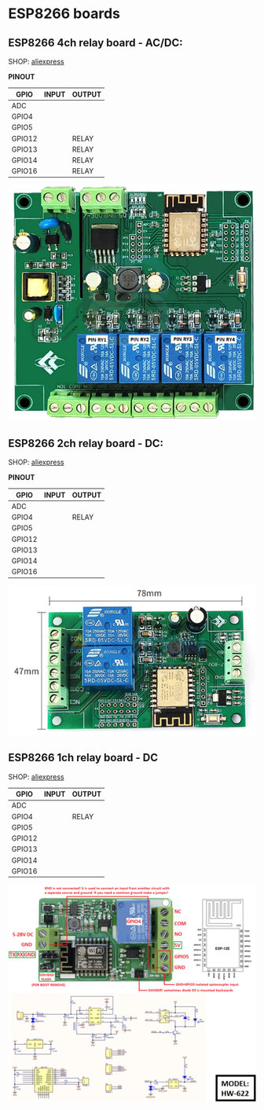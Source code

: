 # ESP8266 boards

## ESP8266 4ch relay board - AC/DC:

SHOP: [aliexpress](https://www.aliexpress.com/item/1005001651180110.html?spm=a2g0o.productlist.0.0.3753351fOHL2kh&algo_pvid=da105da4-7014-4b55-bb39-96ff547ae06c&algo_exp_id=da105da4-7014-4b55-bb39-96ff547ae06c-13&pdp_ext_f=%7B%22sku_id%22%3A%2212000017011631427%22%7D&pdp_pi=-1%3B167.83%3B-1%3B-1%40salePrice%3BCZK%3Bsearch-mainSearch) 
 
**PINOUT**

| GPIO    | INPUT | OUTPUT |
| ------- | ----- | -----  |
| ADC     |       |        |
| GPIO4   |       |        |
| GPIO5   |       |        |
| GPIO12  |       | RELAY  |
| GPIO13  |       | RELAY  |
| GPIO14  |       | RELAY  |
| GPIO16  |       | RELAY  |

![ESP8266-4ch-board](https://github.com/peca2345/ESP8266-boards/blob/main/IMG/ESP8266/ESP8266_4ch_relay.png?raw=true)


## ESP8266 2ch relay board - DC:

SHOP: [aliexpress](https://www.aliexpress.com/item/1005001651180110.html?spm=a2g0o.productlist.0.0.3753351fOHL2kh&algo_pvid=da105da4-7014-4b55-bb39-96ff547ae06c&algo_exp_id=da105da4-7014-4b55-bb39-96ff547ae06c-13&pdp_ext_f=%7B%22sku_id%22%3A%2212000017011631427%22%7D&pdp_pi=-1%3B167.83%3B-1%3B-1%40salePrice%3BCZK%3Bsearch-mainSearch) 

**PINOUT**

| GPIO    | INPUT | OUTPUT |
| ------- | ----- | -----  |
| ADC     |       |        |
| GPIO4   |       | RELAY  |
| GPIO5   |       |        |
| GPIO12  |       |        |
| GPIO13  |       |        |
| GPIO14  |       |        |
| GPIO16  |       |        |  

![ESP8266-2ch-board](https://github.com/peca2345/ESP8266-boards/blob/main/IMG/ESP8266/ESP8266_2ch_relay.png?raw=true)

## ESP8266 1ch relay board - DC

SHOP: [aliexpress](https://www.aliexpress.com/item/32967365594.html?spm=a2g0o.detail.1000023.25.4d1c595dOR5XBv) 

| GPIO    | INPUT | OUTPUT |
| ------- | ----- | -----  |
| ADC     |       |        |
| GPIO4   |       | RELAY  |
| GPIO5   |       |        |
| GPIO12  |       |        |
| GPIO13  |       |        |
| GPIO14  |       |        |
| GPIO16  |       |        |

![ESP8266-1ch-board](https://github.com/peca2345/ESP8266-boards/blob/main/IMG/ESP8266/ESP8266_1ch_relay_V3.png?raw=true)

[]() 
